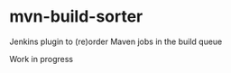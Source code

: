 mvn-build-sorter
================

Jenkins plugin to (re)order Maven jobs in the build queue

Work in progress
